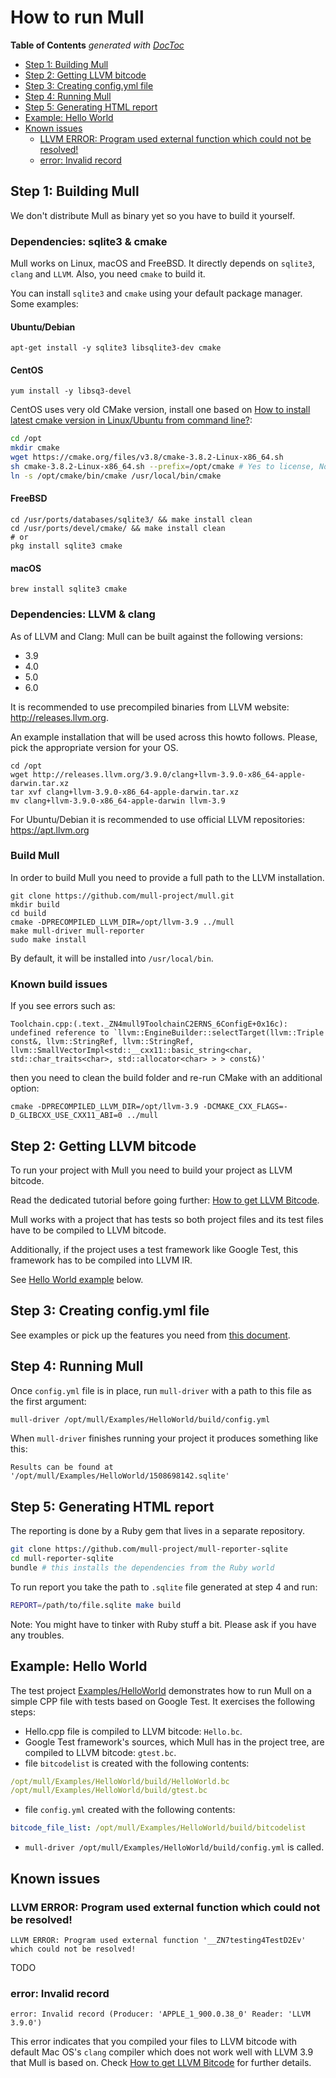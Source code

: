 # How to run Mull

<!-- START doctoc generated TOC please keep comment here to allow auto update -->
<!-- DON'T EDIT THIS SECTION, INSTEAD RE-RUN doctoc TO UPDATE -->
**Table of Contents**  *generated with [DocToc](https://github.com/thlorenz/doctoc)*

- [Step 1: Building Mull](#step-1-building-mull)
- [Step 2: Getting LLVM bitcode](#step-2-getting-llvm-bitcode)
- [Step 3: Creating config.yml file](#step-3-creating-configyml-file)
- [Step 4: Running Mull](#step-4-running-mull)
- [Step 5: Generating HTML report](#step-5-generating-html-report)
- [Example: Hello World](#example-hello-world)
- [Known issues](#known-issues)
  - [LLVM ERROR: Program used external function which could not be resolved!](#llvm-error-program-used-external-function-which-could-not-be-resolved)
  - [error: Invalid record](#error-invalid-record)

<!-- END doctoc generated TOC please keep comment here to allow auto update -->

## Step 1: Building Mull

We don't distribute Mull as binary yet so you have to build it yourself.

### Dependencies: sqlite3 & cmake

Mull works on Linux, macOS and FreeBSD. It directly depends on `sqlite3`,
`clang` and `LLVM`. Also, you need `cmake` to build it.

You can install `sqlite3` and `cmake` using your default package manager.
Some examples:

#### Ubuntu/Debian

```
apt-get install -y sqlite3 libsqlite3-dev cmake
```

#### CentOS

```
yum install -y libsq3-devel
```

CentOS uses very old CMake version, install one based on [How to install latest cmake version in Linux/Ubuntu from command line?](https://askubuntu.com/a/595441/306213):

```bash
cd /opt
mkdir cmake
wget https://cmake.org/files/v3.8/cmake-3.8.2-Linux-x86_64.sh
sh cmake-3.8.2-Linux-x86_64.sh --prefix=/opt/cmake # Yes to license, No to include
ln -s /opt/cmake/bin/cmake /usr/local/bin/cmake
```

#### FreeBSD

```
cd /usr/ports/databases/sqlite3/ && make install clean
cd /usr/ports/devel/cmake/ && make install clean
# or
pkg install sqlite3 cmake
```

#### macOS

```
brew install sqlite3 cmake
```

### Dependencies: LLVM & clang

As of LLVM and Clang: Mull can be built against the following versions:

  - 3.9
  - 4.0
  - 5.0
  - 6.0

It is recommended to use precompiled binaries from LLVM website: http://releases.llvm.org.

An example installation that will be used across this howto follows. Please,
pick the appropriate version for your OS.

```
cd /opt
wget http://releases.llvm.org/3.9.0/clang+llvm-3.9.0-x86_64-apple-darwin.tar.xz
tar xvf clang+llvm-3.9.0-x86_64-apple-darwin.tar.xz
mv clang+llvm-3.9.0-x86_64-apple-darwin llvm-3.9
```

For Ubuntu/Debian it is recommended to use official LLVM repositories: https://apt.llvm.org

### Build Mull

In order to build Mull you need to provide a full path to the LLVM
installation.

```
git clone https://github.com/mull-project/mull.git
mkdir build
cd build
cmake -DPRECOMPILED_LLVM_DIR=/opt/llvm-3.9 ../mull
make mull-driver mull-reporter
sudo make install
```

By default, it will be installed into `/usr/local/bin`.

### Known build issues

If you see errors such as:

```
Toolchain.cpp:(.text._ZN4mull9ToolchainC2ERNS_6ConfigE+0x16c): undefined reference to `llvm::EngineBuilder::selectTarget(llvm::Triple const&, llvm::StringRef, llvm::StringRef, llvm::SmallVectorImpl<std::__cxx11::basic_string<char, std::char_traits<char>, std::allocator<char> > > const&)'
```

then you need to clean the build folder and re-run CMake with an additional option:

```
cmake -DPRECOMPILED_LLVM_DIR=/opt/llvm-3.9 -DCMAKE_CXX_FLAGS=-D_GLIBCXX_USE_CXX11_ABI=0 ../mull
```

## Step 2: Getting LLVM bitcode

To run your project with Mull you need to build your project as LLVM bitcode.

Read the dedicated tutorial before going further:
[How to get LLVM Bitcode](/Docs/HowToGetLLVMBitcode.md).

Mull works with a project that has tests so both project files and its test
files have to be compiled to LLVM bitcode.

Additionally, if the project uses a test framework like Google Test, this
framework has to be compiled into LLVM IR.

See [Hello World example](#example-hello-world) below.

## Step 3: Creating config.yml file

See examples or pick up the features you need from [this document](/Docs/RawConfig.md).

## Step 4: Running Mull

Once `config.yml` file is in place, run `mull-driver` with a path to this file
as the first argument:

```bash
mull-driver /opt/mull/Examples/HelloWorld/build/config.yml
```

When `mull-driver` finishes running your project it produces something like
this:

```
Results can be found at '/opt/mull/Examples/HelloWorld/1508698142.sqlite'
```

## Step 5: Generating HTML report

The reporting is done by a Ruby gem that lives in a separate repository.

```bash
git clone https://github.com/mull-project/mull-reporter-sqlite
cd mull-reporter-sqlite
bundle # this installs the dependencies from the Ruby world
```

To run report you take the path to `.sqlite` file generated at step 4 and run:

```bash
REPORT=/path/to/file.sqlite make build
```

Note: You might have to tinker with Ruby stuff a bit. Please ask if you have
any troubles.

## Example: Hello World

The test project [Examples/HelloWorld](https://github.com/mull-project/mull/tree/master/Examples/HelloWorld) demonstrates how to run Mull on a simple CPP file
with tests based on Google Test. It exercises the following steps:

- Hello.cpp file is compiled to LLVM bitcode: `Hello.bc`.
- Google Test framework's sources, which Mull has in the project tree, are
 compiled to LLVM bitcode: `gtest.bc`.
- file `bitcodelist` is created with the following contents:

```yaml
/opt/mull/Examples/HelloWorld/build/HelloWorld.bc
/opt/mull/Examples/HelloWorld/build/gtest.bc
```

- file `config.yml` created with the following contents:

```yaml
bitcode_file_list: /opt/mull/Examples/HelloWorld/build/bitcodelist
```

- `mull-driver /opt/mull/Examples/HelloWorld/build/config.yml` is called.

## Known issues

### LLVM ERROR: Program used external function which could not be resolved!

```
LLVM ERROR: Program used external function '__ZN7testing4TestD2Ev' which could not be resolved!
```

TODO

### error: Invalid record

```
error: Invalid record (Producer: 'APPLE_1_900.0.38_0' Reader: 'LLVM 3.9.0')
```

This error indicates that you compiled your files to LLVM bitcode with default
Mac OS's `clang` compiler which does not work well with LLVM 3.9 that Mull is
based on. Check [How to get LLVM Bitcode](/Docs/HowToGetLLVMBitcode.md) for further
details.
